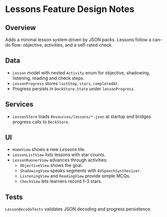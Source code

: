 # Lessons Feature Design Notes

## Overview
Adds a minimal lesson system driven by JSON packs. Lessons follow a can-do flow: objective, activities, and a self-rated check.

## Data
- `Lesson` model with nested `Activity` enum for objective, shadowing, listening, reading and check steps.
- `LessonProgress` stores `lastStep`, `stars`, `completedAt`.
- Progress persists in `DeckStore.State` under `lessonProgress`.

## Services
- `LessonStore` loads `Resources/lessons/*.json` at startup and bridges progress calls to `DeckStore`.

## UI
- `HomeView` shows a new *Lessons* tile.
- `LessonListView` lists lessons with star counts.
- `LessonRunnerView` advances through activities:
  - `ObjectiveView` shows the goal.
  - `ShadowingView` speaks segments with `AVSpeechSynthesizer`.
  - `ListeningView` and `ReadingView` provide simple MCQs.
  - `CheckView` lets learners record 1–3 stars.

## Tests
`LessonDecodeTests` validates JSON decoding and progress persistence.
